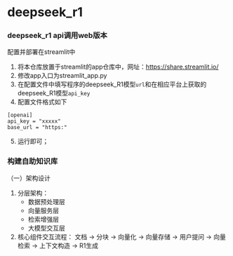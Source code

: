 # deepseek_r1
### deepseek_r1  api调用web版本





配置并部署在streamlit中

1. 将本仓库放置于streamlit的app仓库中，网址：https://share.streamlit.io/
2. 修改app入口为streamlit_app.py
3. 在配置文件中填写程序的deepseek_R1模型`url`和在相应平台上获取的deepseek_R1模型`api_key`
4. 配置文件格式如下
```shell
[openai]
api_key = "xxxxx"
base_url = "https:"
```
5. 运行即可；





### 构建自助知识库

（一）架构设计

1. 分层架构：
   - 数据预处理层
   - 向量服务层
   - 检索增强层
   - 大模型交互层
2. 核心组件交互流程： 文档 → 分块 → 向量化 → 向量存储 → 用户提问 → 向量检索 → 上下文构造 → R1生成
